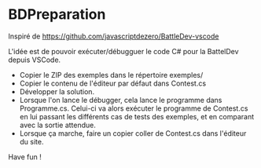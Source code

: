 # BDPreparation
Inspiré de https://github.com/javascriptdezero/BattleDev-vscode

L'idée est de pouvoir exécuter/débugguer le code C# pour la BattelDev depuis VSCode.

* Copier le ZIP des exemples dans le répertoire exemples/
* Copier le contenu de l'éditeur par défaut dans Contest.cs
* Développer la solution. 
* Lorsque l'on lance le débugger, cela lance le programme dans Programme.cs. Celui-ci va alors exécuter 
le programme de Contest.cs en lui passant les différents cas de tests des exemples, et en comparant avec 
la sortie attendue. 
* Lorsque ça marche, faire un copier coller de Contest.cs dans l'éditeur du site.

Have fun !
